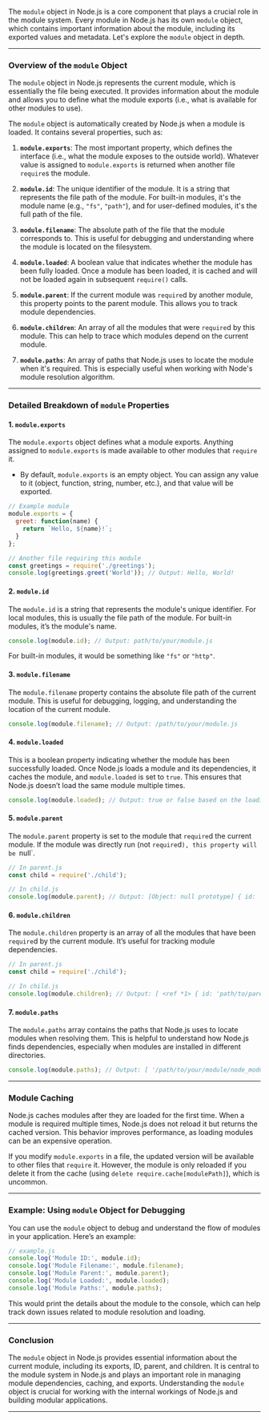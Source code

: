 The `module` object in Node.js is a core component that plays a crucial role in the module system. Every module in Node.js has its own `module` object, which contains important information about the module, including its exported values and metadata. Let's explore the `module` object in depth.

---

### Overview of the `module` Object

The `module` object in Node.js represents the current module, which is essentially the file being executed. It provides information about the module and allows you to define what the module exports (i.e., what is available for other modules to use).

The `module` object is automatically created by Node.js when a module is loaded. It contains several properties, such as:

1. **`module.exports`**: The most important property, which defines the interface (i.e., what the module exposes to the outside world). Whatever value is assigned to `module.exports` is returned when another file `require`s the module.
  
2. **`module.id`**: The unique identifier of the module. It is a string that represents the file path of the module. For built-in modules, it's the module name (e.g., `"fs"`, `"path"`), and for user-defined modules, it's the full path of the file.

3. **`module.filename`**: The absolute path of the file that the module corresponds to. This is useful for debugging and understanding where the module is located on the filesystem.

4. **`module.loaded`**: A boolean value that indicates whether the module has been fully loaded. Once a module has been loaded, it is cached and will not be loaded again in subsequent `require()` calls.

5. **`module.parent`**: If the current module was `require`d by another module, this property points to the parent module. This allows you to track module dependencies.

6. **`module.children`**: An array of all the modules that were `require`d by this module. This can help to trace which modules depend on the current module.

7. **`module.paths`**: An array of paths that Node.js uses to locate the module when it's required. This is especially useful when working with Node's module resolution algorithm.

---

### Detailed Breakdown of `module` Properties

#### 1. **`module.exports`**

The `module.exports` object defines what a module exports. Anything assigned to `module.exports` is made available to other modules that `require` it.

- By default, `module.exports` is an empty object. You can assign any value to it (object, function, string, number, etc.), and that value will be exported.

```javascript
// Example module
module.exports = {
  greet: function(name) {
    return `Hello, ${name}!`;
  }
};

// Another file requiring this module
const greetings = require('./greetings');
console.log(greetings.greet('World')); // Output: Hello, World!
```

#### 2. **`module.id`**

The `module.id` is a string that represents the module's unique identifier. For local modules, this is usually the file path of the module. For built-in modules, it’s the module's name.

```javascript
console.log(module.id); // Output: path/to/your/module.js
```

For built-in modules, it would be something like `"fs"` or `"http"`.

#### 3. **`module.filename`**

The `module.filename` property contains the absolute file path of the current module. This is useful for debugging, logging, and understanding the location of the current module.

```javascript
console.log(module.filename); // Output: /path/to/your/module.js
```

#### 4. **`module.loaded`**

This is a boolean property indicating whether the module has been successfully loaded. Once Node.js loads a module and its dependencies, it caches the module, and `module.loaded` is set to `true`. This ensures that Node.js doesn’t load the same module multiple times.

```javascript
console.log(module.loaded); // Output: true or false based on the loading state
```

#### 5. **`module.parent`**

The `module.parent` property is set to the module that `require`d the current module. If the module was directly run (not `require`d`), this property will be `null`.

```javascript
// In parent.js
const child = require('./child');

// In child.js
console.log(module.parent); // Output: [Object: null prototype] { id: 'path/to/parent.js' }
```

#### 6. **`module.children`**

The `module.children` property is an array of all the modules that have been `require`d by the current module. It’s useful for tracking module dependencies.

```javascript
// In parent.js
const child = require('./child');

// In child.js
console.log(module.children); // Output: [ <ref *1> { id: 'path/to/parent.js' }]
```

#### 7. **`module.paths`**

The `module.paths` array contains the paths that Node.js uses to locate modules when resolving them. This is helpful to understand how Node.js finds dependencies, especially when modules are installed in different directories.

```javascript
console.log(module.paths); // Output: [ '/path/to/your/module/node_modules' ]
```

---

### Module Caching

Node.js caches modules after they are loaded for the first time. When a module is required multiple times, Node.js does not reload it but returns the cached version. This behavior improves performance, as loading modules can be an expensive operation.

If you modify `module.exports` in a file, the updated version will be available to other files that `require` it. However, the module is only reloaded if you delete it from the cache (using `delete require.cache[modulePath]`), which is uncommon.

---

### Example: Using `module` Object for Debugging

You can use the `module` object to debug and understand the flow of modules in your application. Here’s an example:

```javascript
// example.js
console.log('Module ID:', module.id);
console.log('Module Filename:', module.filename);
console.log('Module Parent:', module.parent);
console.log('Module Loaded:', module.loaded);
console.log('Module Paths:', module.paths);
```

This would print the details about the module to the console, which can help track down issues related to module resolution and loading.

---

### Conclusion

The `module` object in Node.js provides essential information about the current module, including its exports, ID, parent, and children. It is central to the module system in Node.js and plays an important role in managing module dependencies, caching, and exports. Understanding the `module` object is crucial for working with the internal workings of Node.js and building modular applications.

---
